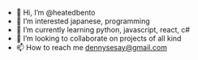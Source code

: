 - 👋 Hi, I’m @heatedbento
- 👀 I’m interested japanese, programming
- 🌱 I’m currently learning python, javascript, react, c#
- 💞️ I’m looking to collaborate on projects of all kind
- 📫 How to reach me dennysesay@gmail.com

<!---
heatedbento/heatedbento is a ✨ special ✨ repository because its `README.md` (this file) appears on your GitHub profile.
You can click the Preview link to take a look at your changes.
--->
